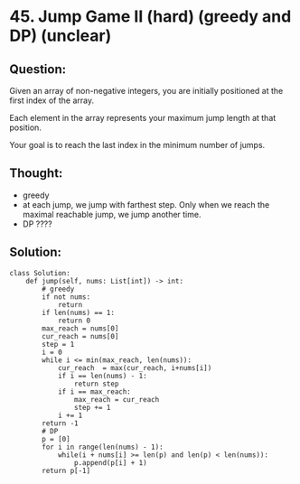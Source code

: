 # 45. Jump Game II \(hard\) \(greedy and DP\) \(unclear\)

## Question:

Given an array of non-negative integers, you are initially positioned at the first index of the array.

Each element in the array represents your maximum jump length at that position.

Your goal is to reach the last index in the minimum number of jumps.

## Thought:

* greedy
* at each jump, we jump with farthest step. Only when we reach the maximal reachable jump, we jump another time.
* DP ????

## Solution:

```text
class Solution:
    def jump(self, nums: List[int]) -> int:
        # greedy
        if not nums:
            return
        if len(nums) == 1:
            return 0
        max_reach = nums[0]
        cur_reach = nums[0]
        step = 1
        i = 0
        while i <= min(max_reach, len(nums)):
            cur_reach  = max(cur_reach, i+nums[i])
            if i == len(nums) - 1:
                return step
            if i == max_reach:
                max_reach = cur_reach
                step += 1
            i += 1
        return -1
        # DP
        p = [0]
        for i in range(len(nums) - 1):
            while(i + nums[i] >= len(p) and len(p) < len(nums)):
                p.append(p[i] + 1)
        return p[-1]
```

